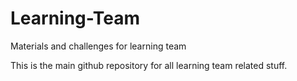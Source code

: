 # Learning-Team
Materials and challenges for learning team

This is the main github repository for all learning team related stuff.
